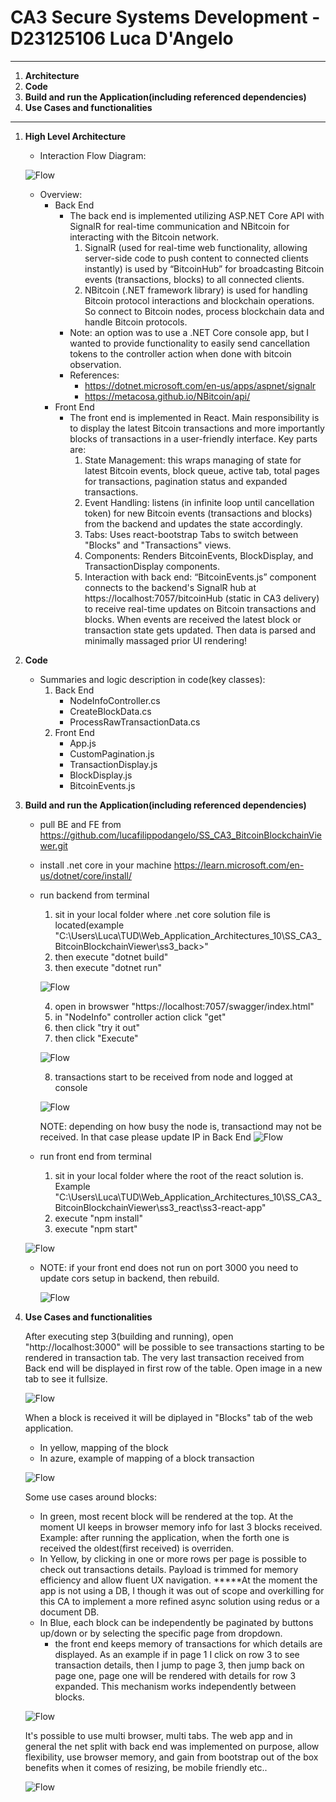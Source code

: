 # CA3 Secure Systems Development - D23125106 Luca D'Angelo

---

1. **Architecture**
2. **Code**
3. **Build and run the Application(including referenced dependencies)**
4. **Use Cases and functionalities**

---

1. **High Level Architecture**
    - Interaction Flow Diagram: 
    
    ![Flow](ReadmeImages/img_flow.png)

    - Overview:
        - Back End
            - The back end is implemented utilizing ASP.NET Core API with SignalR for real-time communication and NBitcoin for interacting with the Bitcoin network. 
                1. SignalR (used for real-time web functionality, allowing server-side code to push content to connected clients instantly) is used by “BitcoinHub” for broadcasting Bitcoin events (transactions, blocks) to all connected clients. 
                2. NBitcoin (.NET framework library) is used for handling Bitcoin protocol interactions and blockchain operations. So connect to Bitcoin nodes, process blockchain data and handle Bitcoin protocols.
            - Note: an option was to use a .NET Core console app, but I wanted to provide functionality to easily send cancellation tokens to the controller action when done with bitcoin observation.
            - References: 
                - https://dotnet.microsoft.com/en-us/apps/aspnet/signalr
                - https://metacosa.github.io/NBitcoin/api/ 
        - Front End
            - The front end is implemented in React. Main responsibility is to display the latest Bitcoin transactions and more importantly blocks of transactions in a user-friendly interface. Key parts are:
                1. State Management: this wraps managing of state for latest Bitcoin events, block queue, active tab, total pages for transactions, pagination status and expanded transactions.
                2. Event Handling: listens (in infinite loop until cancellation token) for new Bitcoin events (transactions and blocks) from the backend and updates the state accordingly.
                3. Tabs: Uses react-bootstrap Tabs to switch between "Blocks" and "Transactions" views. 
                4. Components: Renders BitcoinEvents, BlockDisplay, and TransactionDisplay components.
                5. Interaction with back end: “BitcoinEvents.js” component connects to the backend's SignalR hub at https://localhost:7057/bitcoinHub (static in CA3 delivery) to receive real-time updates on Bitcoin transactions and blocks. When events are received the latest block or transaction state gets updated. Then data is parsed and minimally massaged prior UI rendering! 

2. **Code**
    - Summaries and logic description in code(key classes):
        1. Back End
            - NodeInfoController.cs
            - CreateBlockData.cs
            - ProcessRawTransactionData.cs
        2. Front End
            - App.js
            - CustomPagination.js
            - TransactionDisplay.js
            - BlockDisplay.js
            - BitcoinEvents.js

3. **Build and run the Application(including referenced dependencies)**

    - pull BE and FE from https://github.com/lucafilippodangelo/SS_CA3_BitcoinBlockchainViewer.git
    - install .net core in your machine https://learn.microsoft.com/en-us/dotnet/core/install/
    - run backend from terminal 
      1. sit in your local folder where .net core solution file is located(example "C:\Users\Luca\TUD\Web_Application_Architectures_10\SS_CA3_BitcoinBlockchainViewer\ss3_back>"
      2. then execute "dotnet build" 
      3. then execute "dotnet run"

      ![Flow](ReadmeImages/BE_001.png)

      4. open in browswer "https://localhost:7057/swagger/index.html" 
      5. in "NodeInfo" controller action click "get" 
      6. then click "try it out" 
      7. then click "Execute"

      ![Flow](ReadmeImages/FE_002.png)
      
      8. transactions start to be received from node and logged at console

      ![Flow](ReadmeImages/CO_003.png)
      
      NOTE: depending on how busy the node is, transactiond may not be received. In that case please update IP in Back End
      ![Flow](ReadmeImages/BE_009.png)

    - run front end from terminal
      1. sit in your local folder where the root of the react solution is. Example    "C:\Users\Luca\TUD\Web_Application_Architectures_10\SS_CA3_BitcoinBlockchainViewer\ss3_react\ss3-react-app"
      2. execute "npm install"
      3. execute "npm start"

    ![Flow](ReadmeImages/UI_004.png)

      - NOTE: if your front end does not run on port 3000 you need to update cors setup in backend, then rebuild. 

        ![Flow](ReadmeImages/BE_004.png)

4. **Use Cases and functionalities**

    After executing step 3(building and running), open "http://localhost:3000" will be possible to see transactions starting to be rendered in transaction tab. The very last transaction received from Back end will be displayed in first row of the table. Open image in a new tab to see it fullsize.
    
    ![Flow](ReadmeImages/UI_005.png)

    When a block is received it will be diplayed in "Blocks" tab of the web application.
    - In yellow, mapping of the block
    - In azure, example of mapping of a block transaction

    ![Flow](ReadmeImages/UI_006.png)

    Some use cases around blocks:
    - In green, most recent block will be rendered at the top. At the moment UI keeps in browser memory info for last 3 blocks received. Example: after running the application, when the forth one is received the oldest(first received) is overriden. 
    - In Yellow, by clicking in one or more rows per page is possible to check out transactions details. Payload is trimmed for memory efficiency and allow fluent UX navigation. *****At the moment the app is not using a DB, I though it was out of scope and overkilling for this CA to implement a more refined async solution using redus or a document DB.
    - In Blue, each block can be independently be paginated by buttons up/down or by selecting the specific page from dropdown. 
        - the front end keeps memory of transactions for which details are displayed. As an example if in page 1 I click on row 3 to see transaction details, then I jump to page 3, then jump back on page one, page one will be rendered with details for row 3 expanded. This mechanism works independently between blocks.

    ![Flow](ReadmeImages/UI_007.png)

    It's possible to use multi browser, multi tabs. The web app and in general the net split with back end was implemented on purpose, allow flexibility, use browser memory, and gain from bootstrap out of the box benefits when it comes of resizing, be mobile friendly etc..

    ![Flow](ReadmeImages/UI_008.png)